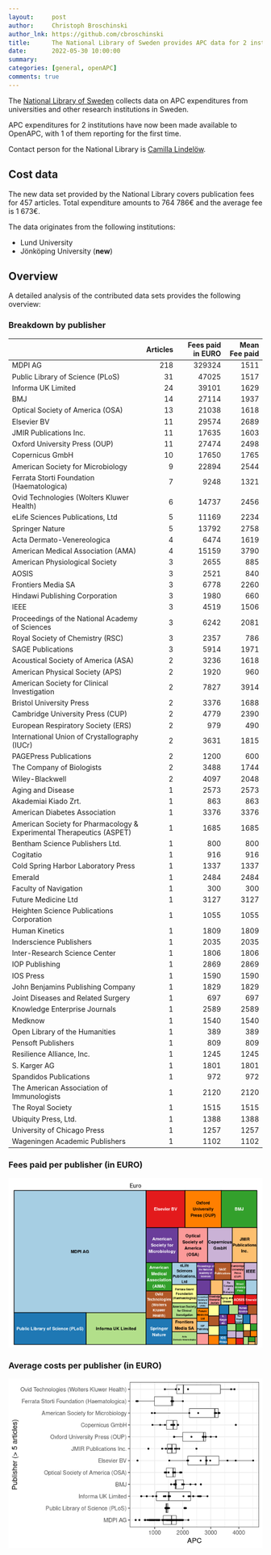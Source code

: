 ```yaml
---
layout:     post
author:     Christoph Broschinski
author_lnk: https://github.com/cbroschinski
title:      The National Library of Sweden provides APC data for 2 institutions
date:       2022-05-30 10:00:00
summary:    
categories: [general, openAPC]
comments: true
---
```




The [National Library of Sweden](https://www.kb.se/in-english.html) collects data on APC expenditures from universities and other research institutions in Sweden. 

APC expenditures for 2 institutions have now been made available to OpenAPC, with 1 of them reporting for the first time.

Contact person for the National Library is [Camilla Lindelöw](mailto:Camilla.Lindelow@kb.se).

## Cost data



The new data set provided by the National Library covers publication fees for 457 articles. Total expenditure amounts to 764 786€ and the average fee is 1 673€.

The data originates from the following institutions:

- Lund University
- Jönköping University (**new**)


## Overview

A detailed analysis of the contributed data sets provides the following overview:

### Breakdown by publisher


|                                                                      | Articles| Fees paid in EURO| Mean Fee paid|
|:---------------------------------------------------------------------|--------:|-----------------:|-------------:|
|MDPI AG                                                               |      218|            329324|          1511|
|Public Library of Science (PLoS)                                      |       31|             47025|          1517|
|Informa UK Limited                                                    |       24|             39101|          1629|
|BMJ                                                                   |       14|             27114|          1937|
|Optical Society of America (OSA)                                      |       13|             21038|          1618|
|Elsevier BV                                                           |       11|             29574|          2689|
|JMIR Publications Inc.                                                |       11|             17635|          1603|
|Oxford University Press (OUP)                                         |       11|             27474|          2498|
|Copernicus GmbH                                                       |       10|             17650|          1765|
|American Society for Microbiology                                     |        9|             22894|          2544|
|Ferrata Storti Foundation (Haematologica)                             |        7|              9248|          1321|
|Ovid Technologies (Wolters Kluwer Health)                             |        6|             14737|          2456|
|eLife Sciences Publications, Ltd                                      |        5|             11169|          2234|
|Springer Nature                                                       |        5|             13792|          2758|
|Acta Dermato-Venereologica                                            |        4|              6474|          1619|
|American Medical Association (AMA)                                    |        4|             15159|          3790|
|American Physiological Society                                        |        3|              2655|           885|
|AOSIS                                                                 |        3|              2521|           840|
|Frontiers Media SA                                                    |        3|              6778|          2260|
|Hindawi Publishing Corporation                                        |        3|              1980|           660|
|IEEE                                                                  |        3|              4519|          1506|
|Proceedings of the National Academy of Sciences                       |        3|              6242|          2081|
|Royal Society of Chemistry (RSC)                                      |        3|              2357|           786|
|SAGE Publications                                                     |        3|              5914|          1971|
|Acoustical Society of America (ASA)                                   |        2|              3236|          1618|
|American Physical Society (APS)                                       |        2|              1920|           960|
|American Society for Clinical Investigation                           |        2|              7827|          3914|
|Bristol University Press                                              |        2|              3376|          1688|
|Cambridge University Press (CUP)                                      |        2|              4779|          2390|
|European Respiratory Society (ERS)                                    |        2|               979|           490|
|International Union of Crystallography (IUCr)                         |        2|              3631|          1815|
|PAGEPress Publications                                                |        2|              1200|           600|
|The Company of Biologists                                             |        2|              3488|          1744|
|Wiley-Blackwell                                                       |        2|              4097|          2048|
|Aging and Disease                                                     |        1|              2573|          2573|
|Akademiai Kiado Zrt.                                                  |        1|               863|           863|
|American Diabetes Association                                         |        1|              3376|          3376|
|American Society for Pharmacology & Experimental Therapeutics (ASPET) |        1|              1685|          1685|
|Bentham Science Publishers Ltd.                                       |        1|               800|           800|
|Cogitatio                                                             |        1|               916|           916|
|Cold Spring Harbor Laboratory Press                                   |        1|              1337|          1337|
|Emerald                                                               |        1|              2484|          2484|
|Faculty of Navigation                                                 |        1|               300|           300|
|Future Medicine Ltd                                                   |        1|              3127|          3127|
|Heighten Science Publications Corporation                             |        1|              1055|          1055|
|Human Kinetics                                                        |        1|              1809|          1809|
|Inderscience Publishers                                               |        1|              2035|          2035|
|Inter-Research Science Center                                         |        1|              1806|          1806|
|IOP Publishing                                                        |        1|              2869|          2869|
|IOS Press                                                             |        1|              1590|          1590|
|John Benjamins Publishing Company                                     |        1|              1829|          1829|
|Joint Diseases and Related Surgery                                    |        1|               697|           697|
|Knowledge Enterprise Journals                                         |        1|              2589|          2589|
|Medknow                                                               |        1|              1540|          1540|
|Open Library of the Humanities                                        |        1|               389|           389|
|Pensoft Publishers                                                    |        1|               809|           809|
|Resilience Alliance, Inc.                                             |        1|              1245|          1245|
|S. Karger AG                                                          |        1|              1801|          1801|
|Spandidos Publications                                                |        1|               972|           972|
|The American Association of Immunologists                             |        1|              2120|          2120|
|The Royal Society                                                     |        1|              1515|          1515|
|Ubiquity Press, Ltd.                                                  |        1|              1388|          1388|
|University of Chicago Press                                           |        1|              1257|          1257|
|Wageningen Academic Publishers                                        |        1|              1102|          1102|

### Fees paid per publisher (in EURO)

![plot of chunk tree_natlibswe_2022_05_30_full](/figure/tree_natlibswe_2022_05_30_full-1.png)

###  Average costs per publisher (in EURO)

![plot of chunk box_natlibswe_2022_05_30_publisher_full](/figure/box_natlibswe_2022_05_30_publisher_full-1.png)

